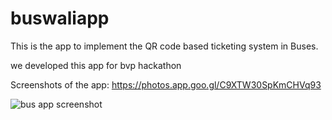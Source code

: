 # buswaliapp
This is the app to implement the QR code based ticketing system in Buses.

we developed this app for bvp hackathon 

Screenshots of the app:
https://photos.app.goo.gl/C9XTW30SpKmCHVq93

![bus app screenshot](https://user-images.githubusercontent.com/20511163/40021855-b8255d40-57e3-11e8-9450-2313a6803616.png)
